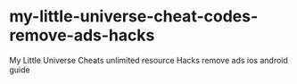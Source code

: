 # my-little-universe-cheat-codes-remove-ads-hacks
My Little Universe Cheats unlimited resource Hacks remove ads ios android guide
